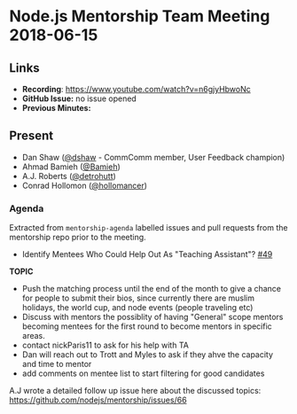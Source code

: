 # Node.js Mentorship Team Meeting 2018-06-15

## Links

* **Recording**: https://www.youtube.com/watch?v=n6gjyHbwoNc
* **GitHub Issue:** no issue opened
* **Previous Minutes:**

## Present

- Dan Shaw ([@dshaw](https://github.com/dshaw) - CommComm member, User Feedback champion)
- Ahmad Bamieh ([@Bamieh](https://github.com/Bamieh))
- A.J. Roberts ([@detrohutt](https://github.com/detrohutt))
- Conrad Hollomon ([@hollomancer](https://github.com/hollomancer))


### Agenda

Extracted from `mentorship-agenda` labelled issues and pull requests from the mentorship repo prior to the meeting.

- Identify Mentees Who Could Help Out As "Teaching Assistant"? [#49](https://github.com/nodejs/mentorship/issues/49)


**TOPIC**

- Push the matching process until the end of the month to give a chance for people to submit their bios, since currently there are muslim holidays, the world cup, and node events (people traveling etc)
- Discuss with mentors the possiblity of having "General" scope mentors becoming mentees for the first round to become mentors in specific areas.
- contact nickParis11 to ask for his help with TA
- Dan will reach out to Trott and Myles to ask if they ahve the capacity and time to mentor
- add comments on mentee list to start filtering for good candidates

A.J wrote a detailed follow up issue here about the discussed topics: https://github.com/nodejs/mentorship/issues/66

